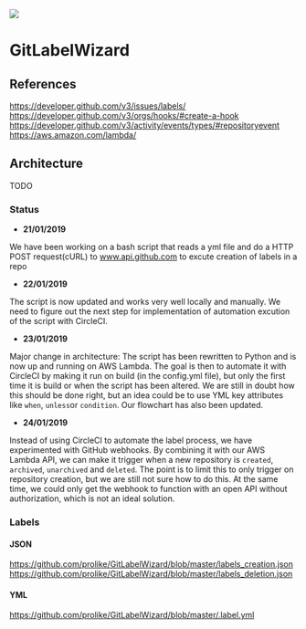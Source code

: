 ![](https://i.gyazo.com/0839e2c4186caee4f3ba67227bf2f5ea.png)

# GitLabelWizard

## References
https://developer.github.com/v3/issues/labels/
https://developer.github.com/v3/orgs/hooks/#create-a-hook
https://developer.github.com/v3/activity/events/types/#repositoryevent
https://aws.amazon.com/lambda/

## Architecture
TODO

### Status
- **21/01/2019**

We have been working on a bash script that reads a yml file and do a HTTP POST request(cURL) to www.api.github.com to excute creation of labels in a repo

- **22/01/2019**

The script is now updated and works very well locally and manually. We need to figure out the next step for implementation of automation excution of the script with CircleCI.  

- **23/01/2019**

Major change in architecture: The script has been rewritten to Python and is now up and running on AWS Lambda. The goal is then to automate it with CircleCI by making it run on build (in the config.yml file), but only the first time it is build or when the script has been altered. We are still in doubt how this should be done right, but an idea could be to use YML key attributes like ``when``, ``unless``or ``condition``. Our flowchart has also been updated.

- **24/01/2019**

Instead of using CircleCI to automate the label process, we have experimented with GitHub webhooks. By combining it with our AWS Lambda API, we can make it trigger when a new repository is ``created``, ``archived``, ``unarchived`` and ``deleted``. The point is to limit this to only trigger on repository creation, but we are still not sure how to do this. At the same time, we could only get the webhook to function with an open API without authorization, which is not an ideal solution.



### Labels

#### JSON
https://github.com/prolike/GitLabelWizard/blob/master/labels_creation.json
https://github.com/prolike/GitLabelWizard/blob/master/labels_deletion.json
#### YML
https://github.com/prolike/GitLabelWizard/blob/master/.label.yml
